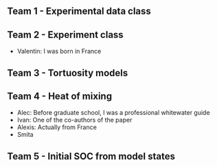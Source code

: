 ## Team 1 - Experimental data class

## Team 2 - Experiment class

- Valentin: I was born in France

## Team 3 - Tortuosity models

## Team 4 - Heat of mixing
- Alec: Before graduate school, I was a professional whitewater guide
- Ivan: One of the co-authors of the paper
- Alexis: Actually from France
- Smita 

## Team 5 - Initial SOC from model states
